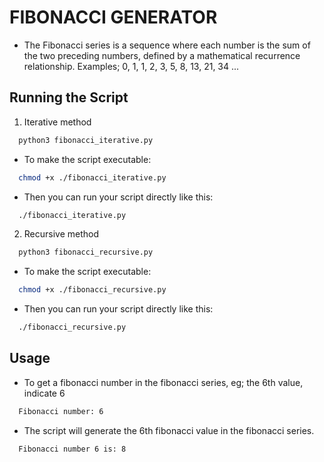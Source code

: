 # FIBONACCI GENERATOR

* The Fibonacci series is a sequence where each number is the sum of the two preceding numbers, defined by a mathematical recurrence relationship. Examples; 0, 1, 1, 2, 3, 5, 8, 13, 21, 34 ...

## Running the Script

1. Iterative method

```bash
  python3 fibonacci_iterative.py
```

* To make the script executable:
```bash
  chmod +x ./fibonacci_iterative.py
```
* Then you can run your script directly like this:
```bash
  ./fibonacci_iterative.py
```

2. Recursive method

```bash
  python3 fibonacci_recursive.py
```

* To make the script executable:
```bash
  chmod +x ./fibonacci_recursive.py
```
* Then you can run your script directly like this:
```bash
  ./fibonacci_recursive.py
```

## Usage
* To get a fibonacci number in the fibonacci series, eg; the 6th value, indicate 6

```bash
  Fibonacci number: 6
```

* The script will generate the 6th fibonacci value in the fibonacci series.

```bash
  Fibonacci number 6 is: 8
```
